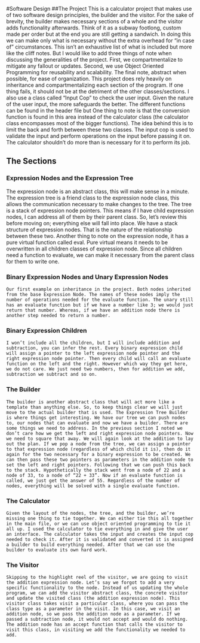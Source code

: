 #Software Design
##The Project
This is a calculator project that makes use of two software design principles, the builder and the visitor. For the sake of brevity, the builder makes necessary sections of a whole and the visitor adds functionality afterwards. Think of it as a subway footlong, custom made per order but at the end you are still getting a sandwich. In doing this we can make only what is necessary without the extra overhead for “in case of” circumstances. This isn’t an exhaustive list of what is included but more like the cliff notes. But I would like to add three things of note when discussing the generalities of the project. First, we compartmentalize to mitigate any fallout or updates. Second, we use Object Oriented Programming for reusability and scalability. The final note, abstract when possible, for ease of organization.
This project does rely heavily on inheritance and compartmentalizing each section of the program. If one thing fails, it should not be at the detriment of the other classes/sections. I also use a class called “Input Cop” to check the user input. Given the nature of the user input, the more safeguards the better. The different functions can be found in the header file but One thing to note is that the conversion function is found in this area instead of the calculator class (the calculator class encompasses most of the bigger functions). The idea behind this is to limit the back and forth between these two classes. The input cop is used to validate the input and perform operations on the input before passing it on. The calculator shouldn’t do more than is necessary for it to perform its job.

## The Sections
### Expression Nodes and the Expression Tree
The expression node is an abstract class, this will make sense in a minute. The expression tree is a friend class to the expression node class, this allows the communication necessary to make changes to the tree. The tree is a stack of expression node pointers. This means if I have child expression nodes, I can address all of them by their parent class. So, let’s review this before moving on; everything else will fall into place. We have a stack structure of expression nodes. That is the nature of the relationship between these two. 
Another thing to note on the expression node, it has a pure virtual function called eval. Pure virtual means it needs to be overwritten in all children classes of expression node. Since all children need a function to evaluate, we can make it necessary from the parent class for them to write one. 

### Binary Expression Nodes and Unary Expression Nodes
	Our first example on inheritance in the project. Both nodes inherited from the base Expression Node. The names of these nodes imply the number of operations needed for the evaluate function. The unary still has an evaluate function but if we have a number like 3; we would just return that number. Whereas, if we have an addition node there is another step needed to return a number.

### Binary Expression Children
	I won’t include all the children, but I will include addition and subtraction, you can infer the rest. Every binary expression child will assign a pointer to the left expression node pointer and the right expression node pointer. Then every child will call an evaluate function on the left and the right. However which way they get here, we do not care. We just need two numbers, then for addition we add, subtraction we subtract and so on. 

### The Builder
	The builder is another abstract class that will act more like a template than anything else. So, to keep things clear we will just move to the actual builder that is used. The Expression Tree Builder is where things get interesting. We have our tree we can push nodes to, our nodes that can evaluate and now we have a builder. There are some things we need to address. In the previous section I noted we don’t care how we get the left and right expression node pointers. Now we need to square that away. We will again look at the addition to lay out the plan. If we pop a node from the tree, we can assign a pointer to that expression node (regardless of which child it is), then do it again for the two necessary for a binary expression to be created. We can then pass these two pointers as parameters in the addition node to set the left and right pointers. Following that we can push this back to the stack. Hypothetically the stack went from a node of 22 and a node of 33, to a node of “22 + 33”. Now if an evaluate function is called, we just get the answer of 55. Regardless of the number of nodes, everything will be solved with a single evaluate function.

### The Calculator
	Given the layout of the nodes, the tree, and the builder, we’re missing one thing to tie together. We can either tie this all together in the main file, or we can use object oriented programming to tie it all up. I used the calculator to tie everything in and give the user an interface. The calculator takes the input and creates the input cop needed to check it. After it is validated and converted it is assigned a builder to build everything needed. After that we can use the builder to evaluate its own hard work.

### The Visitor
	Skipping to the highlight reel of the visitor, we are going to visit the addition expression node. Let’s say we forgot to add a very specific functionality to the node. Instead of us updating the whole program, we can add the visitor abstract class, the concrete visitor and update the visited class (the addition expression node). This visitor class takes visit a particular class, where you can pass the class type as a parameter in the visit. In this case, we visit an addition node, so we pass the addition node as a parameter. If we passed a subtraction node, it would not accept and would do nothing. The addition node has an accept function that calls the visitor to visit this class, in visiting we add the functionality we needed to add. 
